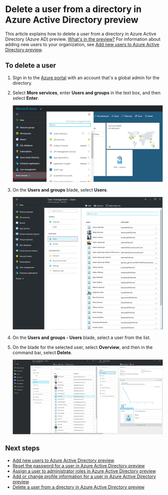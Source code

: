 <properties
	pageTitle="Delete a user from a directory in Azure Active Directory preview | Microsoft Azure"
	description="Explains how to delete a user and all of its information from Azure Active Directory"
	services="active-directory"
	documentationCenter=""
	authors="curtand"
	manager="femila"
	editor=""/>

<tags
	ms.service="active-directory"
	ms.workload="identity"
	ms.tgt_pltfrm="na"
	ms.devlang="na"
	ms.topic="article"
	ms.date="09/12/2016"
	ms.author="curtand"/>

# Delete a user from a directory in Azure Active Directory preview

This article explains how to delete a user from a directory in Azure Active Directory (Azure AD) preview. [What's in the preview?](active-directory-preview-explainer.md) For information about adding new users to your organization, see [Add new users to Azure Active Directory preview](active-directory-users-create-azure-portal.md).

## To delete a user

1.  Sign in to the [Azure portal](https://portal.azure.com) with an account that's a global admin for the directory.

2.  Select **More services**, enter **Users and groups** in the text box, and then select **Enter**.

    ![Opening user management](./media/active-directory-users-delete-user-azure-portal/create-users-user-management.png)

3.  On the **Users and groups** blade, select **Users**.

    ![Opening the Users blade](./media/active-directory-users-delete-user-azure-portal/create-users-open-users-blade.png)

4. On the **Users and groups - Users** blade, select a user from the list.

5. On the blade for the selected user, select **Overview**, and then in the command bar, select **Delete**.

    ![Selecting the Delete command](./media/active-directory-users-delete-user-azure-portal/create-users-delete-command.png)


## Next steps

- [Add new users to Azure Active Directory preview](active-directory-users-create-azure-portal.md)
- [Reset the password for a user in Azure Active Directory preview](active-directory-users-reset-password-azure-portal.md)
- [Assign a user to administrator roles in Azure Active Directory preview](active-directory-users-assign-role-azure-portal.md)
- [Add or change profile information for a user in Azure Active Directory preview](active-directory-users-work-info-azure-portal.md)
- [Delete a user from a directory in Azure Active Directory preview](active-directory-users-profile-azure-portal.md)
